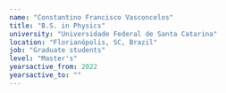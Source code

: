```yaml
---
name: "Constantino Francisco Vasconcelos"
title: "B.S. in Physics"
university: "Universidade Federal de Santa Catarina"
location: "Florianópolis, SC, Brazil"
job: "Graduate students"
level: "Master's"
yearsactive_from: 2022
yearsactive_to: ""
---
```

